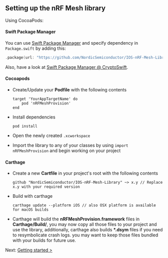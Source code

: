 ## Setting up the nRF Mesh library

Using CocoaPods:

#### Swift Package Manager

You can use [Swift Package Manager](https://swift.org/package-manager/) and specify dependency in `Package.swift` by adding this:

```swift
.package(url: "https://github.com/NordicSemiconductor/IOS-nRF-Mesh-Library", .upToNextMinor(from: "3.1.2"))
```

Also, have a look at [Swift Package Manager @ CryptoSwift](https://github.com/krzyzanowskim/CryptoSwift/blob/master/README.md#swift-package-manager).

#### Cocoapods

- Create/Update your **Podfile** with the following contents

    ```
    target 'YourAppTargetName' do
        pod 'nRFMeshProvision'
    end
    ```

- Install dependencies

    ```
    pod install
    ```

- Open the newly created `.xcworkspace`

- Import the library to any of your classes by using `import nRFMeshProvision` and begin working on your project


#### Carthage

- Create a new **Cartfile** in your project's root with the following contents

    ```
    github "NordicSemiconductor/IOS-nRF-Mesh-Library" ~> x.y // Replace x.y with your required version
    ```

- Build with carthage

    ```
    carthage update --platform iOS // also OSX platform is available for macOS builds
    ```

- Carthage will build the **nRFMeshProvision.framework** files in **Carthage/Build/**, 
you may now copy all those files to your project and use the library, additionally, carthage also builds **\*.dsym** files 
if you need to resymbolicate crash logs. you may want to keep those files bundled with your builds for future use.

Next: [Getting started >](GETTING_STARTED.md)
